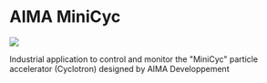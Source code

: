 # AIMA MiniCyc

<a href="https://skillicons.dev"><img src="https://skillicons.dev/icons?i=figma,py,qt"/></a>

Industrial application to control and monitor the "MiniCyc" particle accelerator (Cyclotron) designed by AIMA Developpement

